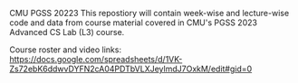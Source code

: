 CMU PGSS 20223 This repostiory will contain week-wise and lecture-wise code and data from course material covered in CMU's PGSS 2023 Advanced CS Lab (L3) course.

Course roster and video links: https://docs.google.com/spreadsheets/d/1VK-Zs72ebK6ddwvDYFN2cA04PDTbVLXJeylmdJ7OxkM/edit#gid=0 
